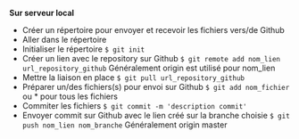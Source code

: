**Sur serveur local**
- Créer un répertoire pour envoyer et recevoir les fichiers vers/de Github
- Aller dans le répertoire
- Initialiser le répertoire ``` $ git init ```
- Créer un lien avec le repository sur Github ``` $ git remote add nom_lien url_repository_github ``` Généralement origin est utilisé pour nom_lien
- Mettre la liaison en place  ``` $ git pull url_repository_github ```
- Préparer un/des fichiers(s) pour envoi sur Github ``` $ git add nom_fichier ``` ou * pour tous les fichiers
- Commiter les fichiers ``` $ git commit -m 'description commit' ```
- Envoyer commit sur Github avec le lien créé sur la branche choisie ``` $ git push nom_lien nom_branche ``` Généralement origin master
